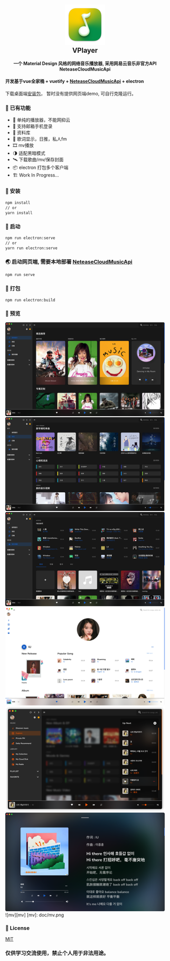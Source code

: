 <h2 align="center">
<img src="./doc/logo.png" height="128">
<br>VPlayer
</h2>

<p align="center"><strong>一个 Material Design 风格的网络音乐播放器, 采用网易云音乐非官方API NeteaseCloudMusicApi</strong></p>


#### 开发基于vue全家桶 + vuetify + [NeteaseCloudMusicApi](https://github.com/Binaryify/NeteaseCloudMusicApi) + electron

下载桌面端[安装包](https://github.com/GuMengYu/v-player/releases)，
暂时没有提供网页端demo, 可自行克隆运行。

### 🎨 已有功能

- 🤡 单纯的播放器，不能网抑云
- 📱 支持邮箱手机登录
- 🎈 资料库
- 📜 歌词显示，日推，私人fm
- 🎞 mv播放
- 🌗 适配黑暗模式
- 🛰 下载歌曲/mv/保存封面
- 📦 electron 打包多个客户端
- 🏗 Work In Progress...

### 🔧 安装
```
npm install 
// or
yarn install
```

### 🚀 启动 
```
npm run electron:serve
// or
yarn run electron:serve
```
### 🌏 启动网页端, 需要本地部署 [NeteaseCloudMusicApi](https://github.com/Binaryify/NeteaseCloudMusicApi)
```
npm run serve
```
### 🧬 打包
```
npm run electron:build
```

### 🌄 预览

![主要](doc/discover.png)
![浏览](doc/explore.png)
![收藏](doc/library.png)
![歌手](doc/artist.png)
![播放](doc/nextup.png)
![lyric](doc/lyric.png)
![mv][mv]
[mv]: doc/mv.png

### 📄 License
[MIT](/LICENSE)
### 仅供学习交流使用，禁止个人用于非法用途。



